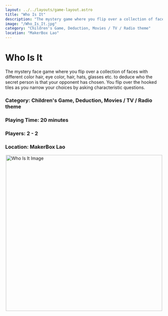 ```yaml
---
layout: ../../layouts/game-layout.astro
title: "Who Is It"
description: "The mystery game where you flip over a collection of faces with different color hair, eye color, hats, glasses.."
image: "/Who_Is_It.jpg"
category: "Children's Game, Deduction, Movies / TV / Radio theme"
location: "MakerBox Lao"
---
```

# Who Is It

The mystery face game where you flip over a collection of faces with different color hair, eye color, hair, hats, glasses etc.  to deduce who the secret person is that your opponent has chosen. You flip over the hooked tiles as you narrow your choices by asking characteristic questions.  

### Category: Children's Game, Deduction, Movies / TV / Radio theme

### Playing Time: 20 minutes

### Players: 2 - 2

### Location: MakerBox Lao

<img src="/Who_Is_It.jpg" alt="Who Is It Image" width="500" style="display: block; margin: 0 auto">

